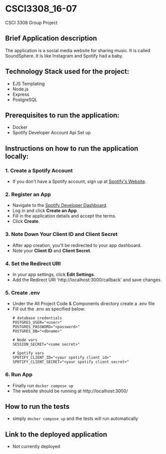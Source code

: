 # CSCI3308_16-07
CSCI 3308 Group Project

## Brief Application description
The application is a social media website for sharing music. It is called SoundSphere. It is like Instagram and Spotify had a baby.

## Technology Stack used for the project:
- EJS Templating
- Node.js
- Express
- PostgreSQL

## Prerequisites to run the application:
- Docker
- Spotify Developer Account Api Set up

## Instructions on how to run the application locally:

### 1. **Create a Spotify Account**
- If you don't have a Spotify account, sign up at [Spotify's Website](https://www.spotify.com/).

### 2. **Register an App**
- Navigate to the [Spotify Developer Dashboard](https://developer.spotify.com/dashboard/).
- Log in and click **Create an App**.
- Fill in the application details and accept the terms.
- Click **Create**.

### 3. **Note Down Your Client ID and Client Secret**
- After app creation, you'll be redirected to your app dashboard.
- Note your **Client ID** and **Client Secret**.

### 4. **Set the Redirect URI**
- In your app settings, click **Edit Settings**.
- Add the Redirect URI 'http://localhost:3000/callback' and save changes.

### 5. **Create .env**
- Under the All Project Code & Components directory create a .env file
- Fill out the .env as specified below:
  ```
  # database credentials
  POSTGRES_USER="<user>"
  POSTGRES_PASSWORD="<password>"
  POSTGRES_DB="<dbname>"
  
  # Node vars
  SESSION_SECRET="<some secret>"
  
  # Spotify vars
  SPOTIFY_CLIENT_ID="<your spotify client id>"
  SPOTIFY_CLIENT_SECRET="<your spotify client secret>"
  ```

### 6. **Run App**
- Finally run `docker compose up`
- The website should be running at http://localhost:3000/

## How to run the tests
- simply `docker compose up` and the tests will run automatically

## Link to the deployed application
- Not currently deployed
